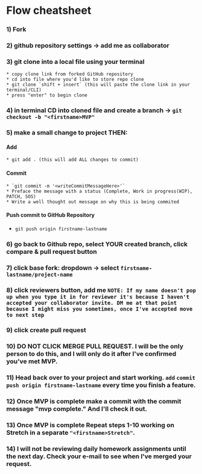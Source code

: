 # Flow cheatsheet

### 1) Fork

### 2) github repository settings -> add me as collaborator

### 3) git clone into a local file using your terminal

	* copy clone link from forked GitHub repository
	* cd into file where you'd like to store repo clone
	* git clone `shift + insert` (this will paste the clone link in your terminal/CLI)
	* press "enter" to begin clone
  
### 4) in terminal CD into cloned file and create a branch -> `git checkout -b "<firstname>MVP"`

### 5) make a small change to project THEN:
#### Add
	* git add . (this will add ALL changes to commit)
#### Commit
	* `git commit -m '<writeCommitMessageHere>'`
	* Preface the message with a status (Complete, Work in progress(WIP), PATCH, SOS)
	* Write a well thought out message on why this is being commited
	
#### Push commit to GitHub Repository
  * `git push origin firstname-lastname`

### 6) go back to Github repo, select YOUR created branch, click compare & pull request button

### 7) click base fork: dropdown -> select `firstname-lastname/project-name`

### 8) click reviewers button, add me `NOTE: If my name doesn't pop up when you type it in for reviewer it's because I haven't accepted your collaborator invite. DM me at that point because I might miss you sometimes, once I've accepted move to next step`

### 9) click create pull request

### 10) DO NOT CLICK MERGE PULL REQUEST. I will be the only person to do this, and I will only do it after I've confirmed you've met MVP.

### 11) Head back over to your project and start working. `add` `commit` `push origin firstname-lastname` every time you finish a feature.

### 12) Once MVP is complete make a commit with the commit message "mvp complete." And I'll check it out.

### 13) Once MVP is complete Repeat steps 1-10 working on Stretch in a separate `"<firstname>Stretch"`.

### 14) I will not be reviewing daily homework assignments until the next day. Check your e-mail to see when I've merged your request.
